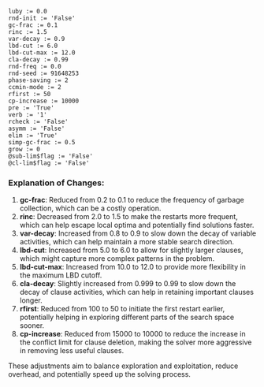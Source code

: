 ```plaintext
luby := 0.0
rnd-init := 'False'
gc-frac := 0.1
rinc := 1.5
var-decay := 0.9
lbd-cut := 6.0
lbd-cut-max := 12.0
cla-decay := 0.99
rnd-freq := 0.0
rnd-seed := 91648253
phase-saving := 2
ccmin-mode := 2
rfirst := 50
cp-increase := 10000
pre := 'True'
verb := '1'
rcheck := 'False'
asymm := 'False'
elim := 'True'
simp-gc-frac := 0.5
grow := 0
@sub-lim$flag := 'False'
@cl-lim$flag := 'False'
```

### Explanation of Changes:
1. **gc-frac**: Reduced from 0.2 to 0.1 to reduce the frequency of garbage collection, which can be a costly operation.
2. **rinc**: Decreased from 2.0 to 1.5 to make the restarts more frequent, which can help escape local optima and potentially find solutions faster.
3. **var-decay**: Increased from 0.8 to 0.9 to slow down the decay of variable activities, which can help maintain a more stable search direction.
4. **lbd-cut**: Increased from 5.0 to 6.0 to allow for slightly larger clauses, which might capture more complex patterns in the problem.
5. **lbd-cut-max**: Increased from 10.0 to 12.0 to provide more flexibility in the maximum LBD cutoff.
6. **cla-decay**: Slightly increased from 0.999 to 0.99 to slow down the decay of clause activities, which can help in retaining important clauses longer.
7. **rfirst**: Reduced from 100 to 50 to initiate the first restart earlier, potentially helping in exploring different parts of the search space sooner.
8. **cp-increase**: Reduced from 15000 to 10000 to reduce the increase in the conflict limit for clause deletion, making the solver more aggressive in removing less useful clauses.

These adjustments aim to balance exploration and exploitation, reduce overhead, and potentially speed up the solving process.